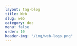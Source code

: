 ```yaml
---
layout: tag-blog
title: Web
slug: web
category: doc
menu: false
order: 10
header-img: "/img/web-logo.png"
---
```

